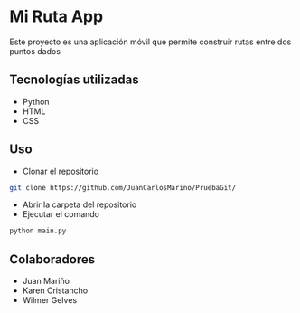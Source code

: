 # Mi Ruta App
Este proyecto es una aplicación móvil que permite construir rutas entre dos puntos dados
## Tecnologías utilizadas
- Python
- HTML
- CSS

## Uso
- Clonar el repositorio
```bash
git clone https://github.com/JuanCarlosMarino/PruebaGit/
```
- Abrir la carpeta del repositorio
- Ejecutar el comando
```python
python main.py
```

## Colaboradores
- Juan Mariño
- Karen Cristancho
- Wilmer Gelves
